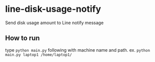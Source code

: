 # line-disk-usage-notify

Send disk usage amount to Line notify message


## How to run
type `python main.py` following with machine name and path. 
ex. `python main.py laptop1 /home/laptop1/`
